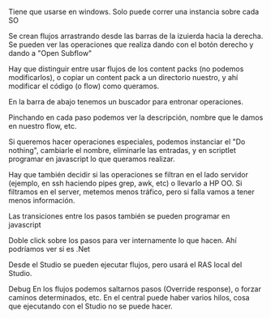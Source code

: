 Tiene que usarse en windows.
Solo puede correr una instancia sobre cada SO

Se crean flujos arrastrando desde las barras de la izuierda hacia la derecha.
Se pueden ver las operaciones que realiza dando con el botón derecho y dando a "Open Subflow"

Hay que distinguir entre usar flujos de los content packs (no podemos modificarlos), o copiar un content pack a un directorio nuestro, y ahí modificar el código (o flow) como queramos.


En la barra de abajo tenemos un buscador para entronar operaciones.

Pinchando en cada paso podemos ver la descripción, nombre que le damos en nuestro flow, etc.

Si queremos hacer operaciones especiales, podemos instanciar el "Do nothing", cambiarle el nombre, eliminarle las entradas, y en scriptlet programar en javascript lo que queramos realizar.


Hay que también decidir si las operaciones se filtran en el lado servidor (ejemplo, en ssh haciendo pipes grep, awk, etc) o llevarlo a HP OO.
Si filtramos en el server, metemos menos tráfico, pero si falla vamos a tener menos información.

Las transiciones entre los pasos también se pueden programar en javascript

Doble click sobre los pasos para ver internamente lo que hacen. Ahí podríamos ver si es .Net

Desde el Studio se pueden ejecutar flujos, pero usará el RAS local del Studio.

Debug
En los flujos podemos saltarnos pasos (Override response), o forzar caminos determinados, etc.
En el central puede haber varios hilos, cosa que ejecutando con el Studio no se puede hacer.
